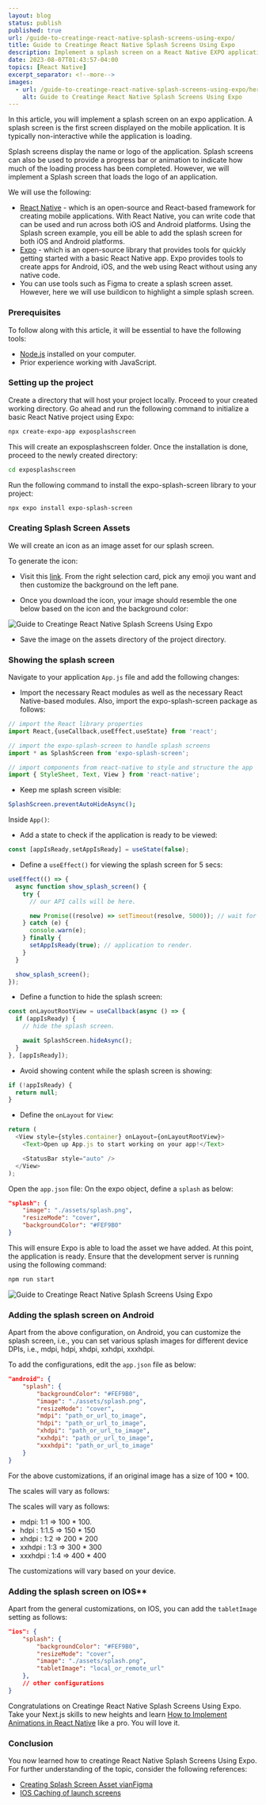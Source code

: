 ```yaml
---
layout: blog
status: publish
published: true
url: /guide-to-creatinge-react-native-splash-screens-using-expo/
title: Guide to Creatinge React Native Splash Screens Using Expo
description: Implement a splash screen on a React Native EXPO application. LIKE A PRO. You will will implement a Splash screen loading the logo of a React Native app.
date: 2023-08-07T01:43:57-04:00
topics: [React Native]
excerpt_separator: <!--more-->
images:
  - url: /guide-to-creatinge-react-native-splash-screens-using-expo/hero.jpg
    alt: Guide to Creatinge React Native Splash Screens Using Expo
---
```


In this article, you will implement a splash screen on an expo application. A splash screen is the first screen displayed on the mobile application. It is typically non-interactive while the application is loading.

Splash screens display the name or logo of the application. Splash screens can also be used to provide a progress bar or animation to indicate how much of the loading process has been completed. However, we will implement a Splash screen that loads the logo of an application.
<!--more-->

We will use the following:

- [React Native](https://reactnative.dev/) - which is an open-source and React-based framework for creating mobile applications. With React Native, you can write code that can be used and run across both iOS and Android platforms. Using the Splash screen example, you eill be able to add the splash screen for both iOS and Android platforms.
- [Expo](https://docs.expo.dev/) - which is an open-source library that provides tools for quickly getting started with a basic React Native app. Expo provides tools to create apps for Android, iOS, and the web using React without using any native code.
- You can use tools such as Figma to create a splash screen asset. However, here we will use buildicon to highlight a simple splash screen.

### **Prerequisites**

To follow along with this article, it will be essential to have the following tools:

- [Node.js](https://nodejs.org/en/) installed on your computer.
- Prior experience working with JavaScript.

### **Setting up the project**

Create a directory that will host your project locally. Proceed to your created working directory. Go ahead and run the following command to initialize a basic React Native project using Expo:

```bash
npx create-expo-app exposplashscreen
```

This will create an exposplashscreen folder. Once the installation is done, proceed to the newly created directory:

```bash
cd exposplashscreen
```

Run the following command to install the expo-splash-screen library to your project:

```bash
npx expo install expo-splash-screen
```

### **Creating Splash Screen Assets**

We will create an icon as an image asset for our splash screen.

To generate the icon:

- Visit this [link](https://buildicon.netlify.app/). From the right selection card, pick any emoji you want and then customize the background on the left pane.

- Once you download the icon, your image should resemble the one below based on the icon and the background color:

![Guide to Creatinge React Native Splash Screens Using Expo](/guide-to-creatinge-react-native-splash-screens-using-expo/image2.png)

-  Save the image on the assets directory of the project directory.

### **Showing the splash screen**

Navigate to your application `App.js` file and add the following changes:

- Import the necessary React modules as well as the necessary React Native-based modules. Also, import the expo-splash-screen package as follows:

```js
// import the React library properties
import React,{useCallback,useEffect,useState} from 'react';

// import the expo-splash-screen to handle splash screens
import * as SplashScreen from 'expo-splash-screen';

// import components from react-native to style and structure the app
import { StyleSheet, Text, View } from 'react-native';
```

- Keep me splash screen visible:

```bash
SplashScreen.preventAutoHideAsync();
```

Inside `App()`:

- Add a state to check if the application is ready to be viewed:

```js
const [appIsReady,setAppIsReady] = useState(false);
```

-  Define a `useEffect()` for viewing the splash screen for 5 secs:

```js
useEffect(() => {
  async function show_splash_screen() {
    try {
      // our API calls will be here.

      new Promise((resolve) => setTimeout(resolve, 5000)); // wait for 5 secs
    } catch (e) {
      console.warn(e);
    } finally {
      setAppIsReady(true); // application to render.
    }
  }

  show_splash_screen();
});
```

- Define a function to hide the splash screen:

```js
const onLayoutRootView = useCallback(async () => {
  if (appIsReady) {
    // hide the splash screen.

    await SplashScreen.hideAsync();
  }
}, [appIsReady]);
```

- Avoid showing content while the splash screen is showing:

```js
if (!appIsReady) {
  return null;
}
```

-   Define the `onLayout` for `View`:

```js
return (
  <View style={styles.container} onLayout={onLayoutRootView}>
    <Text>Open up App.js to start working on your app!</Text>

    <StatusBar style="auto" />
  </View>
);

```

Open the `app.json` file: On the expo object, define a `splash` as below:

```json
"splash": {
    "image": "./assets/splash.png",
    "resizeMode": "cover",
    "backgroundColor": "#FEF9B0"    
}
```

This will ensure Expo is able to load the asset we have added. At this point, the application is ready. Ensure that the development server is running using the following command:

```bash
npm run start
```

![Guide to Creatinge React Native Splash Screens Using Expo](/guide-to-creatinge-react-native-splash-screens-using-expo/image2.png)

### Adding the splash screen on Android

Apart from the above configuration, on Android, you can customize the splash screen, i.e., you can set various splash images for different device DPIs, i.e., mdpi, hdpi, xhdpi, xxhdpi, xxxhdpi.

To add the configurations, edit the `app.json` file as below:

```json
"android": {
    "splash": {
        "backgroundColor": "#FEF9B0",
        "image": "./assets/splash.png",
        "resizeMode": "cover",
        "mdpi": "path_or_url_to_image",
        "hdpi": "path_or_url_to_image",
        "xhdpi": "path_or_url_to_image",
        "xxhdpi": "path_or_url_to_image",
        "xxxhdpi": "path_or_url_to_image"
    }
}
```

For the above customizations, if an original image has a size of 100 * 100.

The scales will vary as follows:

The scales will vary as follows:

- mdpi: 1:1 => 100 * 100.
- hdpi : 1:1.5 => 150 * 150
- xhdpi : 1:2 => 200 * 200
- xxhdpi : 1:3 => 300 * 300
- xxxhdpi : 1:4 => 400 * 400

The customizations will vary based on your device.

### Adding the splash screen on IOS**

Apart from the general customizations, on IOS, you can add the `tabletImage` setting as follows:


```json
"ios": {
    "splash": {
        "backgroundColor": "#FEF9B0",
        "resizeMode": "cover",
        "image": "./assets/splash.png",
        "tabletImage": "local_or_remote_url"
    },
    // other configurations
}
```

Congratulations on Creatinge React Native Splash Screens Using Expo. Take your Next.js skills to new heights and learn [How to Implement Animations in React Native](https://guruspedia.com/how-to-implement-animations-in-react-native/) like a pro. You will love it.

### Conclusion

You now learned how to creatinge React Native Splash Screens Using Expo. For further understanding of the topic, consider the following references:

-   [Creating Splash Screen Asset vianFigma](https://www.youtube.com/watch?v=QSNkU7v0MPc&t=1s&ab_channel=Expo)
-   [IOS Caching of launch screens](https://docs.expo.dev/guides/splash-screens/#ios-caching)
